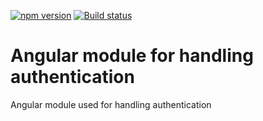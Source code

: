 [![npm version](https://badge.fury.io/js/%40anglr%2Fauthentication.svg)](https://badge.fury.io/js/%40anglr%2Fauthentication)
[![Build status](https://ci.appveyor.com/api/projects/status/9hie89cl7n7wa8a7?svg=true)](https://ci.appveyor.com/project/kukjevov/ng-authentication)

# Angular module for handling authentication

Angular module used for handling authentication

